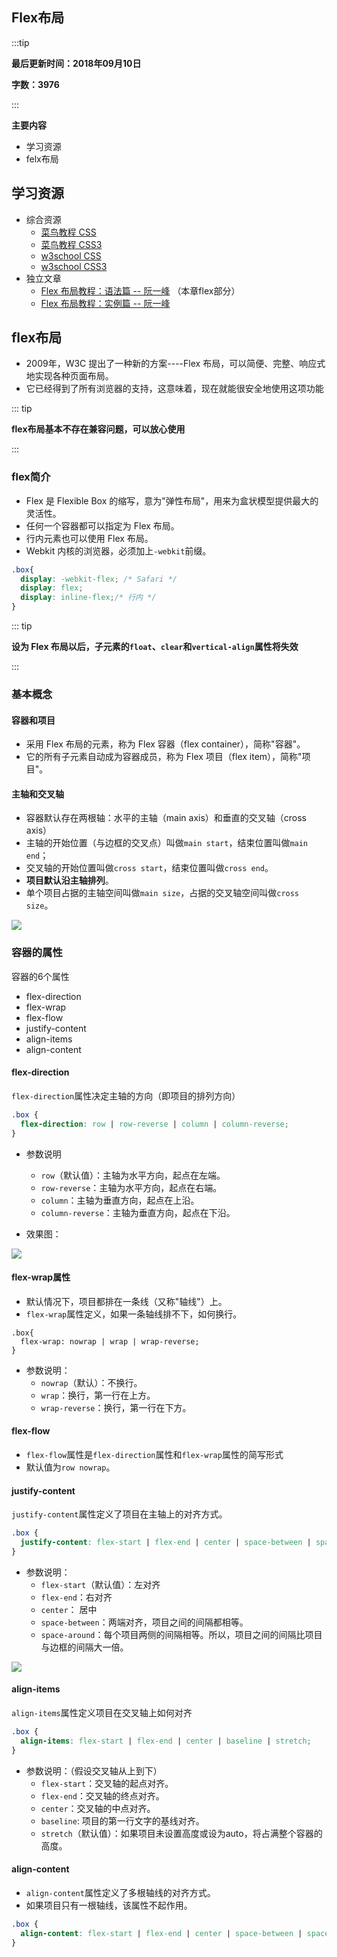 ## Flex布局

:::tip

**最后更新时间：2018年09月10日**

**字数：3976**

:::

**主要内容**
* 学习资源
* felx布局

## 学习资源

* 综合资源
  * [菜鸟教程 CSS](http://www.runoob.com/css/css-tutorial.html)
  * [菜鸟教程 CSS3](http://www.runoob.com/css3/css3-tutorial.html)
  * [w3school CSS](http://www.w3school.com.cn/css/index.asp)
  * [w3school CSS3](http://www.w3school.com.cn/css3/index.asp)
* 独立文章
  * [Flex 布局教程：语法篇 -- 阮一峰](http://www.ruanyifeng.com/blog/2015/07/flex-grammar.html) （本章flex部分）
  * [Flex 布局教程：实例篇 -- 阮一峰](http://www.ruanyifeng.com/blog/2015/07/flex-examples.html)

## flex布局

* 2009年，W3C 提出了一种新的方案----Flex 布局，可以简便、完整、响应式地实现各种页面布局。
* 它已经得到了所有浏览器的支持，这意味着，现在就能很安全地使用这项功能

::: tip

**flex布局基本不存在兼容问题，可以放心使用**

:::

### flex简介

* Flex 是 Flexible Box 的缩写，意为"弹性布局"，用来为盒状模型提供最大的灵活性。
* 任何一个容器都可以指定为 Flex 布局。
* 行内元素也可以使用 Flex 布局。
* Webkit 内核的浏览器，必须加上`-webkit`前缀。

```css
.box{
  display: -webkit-flex; /* Safari */
  display: flex;
  display: inline-flex;/* 行内 */
}
```

::: tip

**设为 Flex 布局以后，子元素的`float`、`clear`和`vertical-align`属性将失效**

:::

### 基本概念

#### 容器和项目

* 采用 Flex 布局的元素，称为 Flex 容器（flex container），简称"容器"。
* 它的所有子元素自动成为容器成员，称为 Flex 项目（flex item），简称"项目"。

#### 主轴和交叉轴

* 容器默认存在两根轴：水平的主轴（main axis）和垂直的交叉轴（cross axis）
* 主轴的开始位置（与边框的交叉点）叫做`main start`，结束位置叫做`main end`；
* 交叉轴的开始位置叫做`cross start`，结束位置叫做`cross end`。
* **项目默认沿主轴排列**。
* 单个项目占据的主轴空间叫做`main size`，占据的交叉轴空间叫做`cross size`。

<img src="http://www.ruanyifeng.com/blogimg/asset/2015/bg2015071004.png" />

### 容器的属性

容器的6个属性

- flex-direction
- flex-wrap
- flex-flow
- justify-content
- align-items
- align-content

#### flex-direction

`flex-direction`属性决定主轴的方向（即项目的排列方向）

```css
.box {
  flex-direction: row | row-reverse | column | column-reverse;
}
```

* 参数说明
  * `row`（默认值）：主轴为水平方向，起点在左端。
  * `row-reverse`：主轴为水平方向，起点在右端。
  * `column`：主轴为垂直方向，起点在上沿。
  * `column-reverse`：主轴为垂直方向，起点在下沿。



* 效果图：

<img src="http://www.ruanyifeng.com/blogimg/asset/2015/bg2015071005.png" />

#### flex-wrap属性

* 默认情况下，项目都排在一条线（又称"轴线"）上。
* `flex-wrap`属性定义，如果一条轴线排不下，如何换行。

```
.box{
  flex-wrap: nowrap | wrap | wrap-reverse;
}
```

* 参数说明：
  * `nowrap`（默认）：不换行。
  * `wrap`：换行，第一行在上方。
  * `wrap-reverse`：换行，第一行在下方。

#### flex-flow

* `flex-flow`属性是`flex-direction`属性和`flex-wrap`属性的简写形式
* 默认值为`row nowrap`。

#### justify-content

`justify-content`属性定义了项目在主轴上的对齐方式。

```css
.box {
  justify-content: flex-start | flex-end | center | space-between | space-around;
}
```

* 参数说明：
  * `flex-start`（默认值）：左对齐
  * `flex-end`：右对齐
  * `center`： 居中
  * `space-between`：两端对齐，项目之间的间隔都相等。
  * `space-around`：每个项目两侧的间隔相等。所以，项目之间的间隔比项目与边框的间隔大一倍。

<img src="http://www.ruanyifeng.com/blogimg/asset/2015/bg2015071010.png" />

#### align-items

`align-items`属性定义项目在交叉轴上如何对齐

```css
.box {
  align-items: flex-start | flex-end | center | baseline | stretch;
}
```

* 参数说明：（假设交叉轴从上到下）
  * `flex-start`：交叉轴的起点对齐。
  * `flex-end`：交叉轴的终点对齐。
  * `center`：交叉轴的中点对齐。
  * `baseline`: 项目的第一行文字的基线对齐。
  * `stretch`（默认值）：如果项目未设置高度或设为auto，将占满整个容器的高度。

#### align-content

* `align-content`属性定义了多根轴线的对齐方式。
* 如果项目只有一根轴线，该属性不起作用。

```css
.box {
  align-content: flex-start | flex-end | center | space-between | space-around | stretch;
}
```


